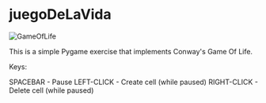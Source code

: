 # juegoDeLaVida

![GameOfLife](https://user-images.githubusercontent.com/99559915/166517810-b6514c56-2ced-481f-9083-40f67f805a4c.png)

This is a simple Pygame exercise that implements Conway's Game Of Life.

Keys:

  SPACEBAR - Pause
  LEFT-CLICK - Create cell (while paused)
  RIGHT-CLICK - Delete cell (while paused)
